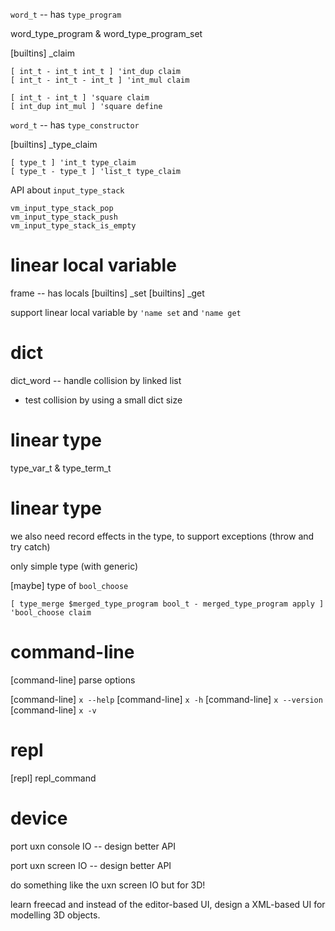 `word_t` -- has `type_program`

word_type_program & word_type_program_set

[builtins] _claim

```
[ int_t - int_t int_t ] 'int_dup claim
[ int_t - int_t - int_t ] 'int_mul claim

[ int_t - int_t ] 'square claim
[ int_dup int_mul ] 'square define
```

`word_t` -- has `type_constructor`

[builtins] _type_claim

```
[ type_t ] 'int_t type_claim
[ type_t - type_t ] 'list_t type_claim
```


API about `input_type_stack`

```
vm_input_type_stack_pop
vm_input_type_stack_push
vm_input_type_stack_is_empty
```

# linear local variable

frame -- has locals
[builtins] _set
[builtins] _get

support linear local variable by `'name set` and `'name get`

# dict

dict_word -- handle collision by linked list

- test collision by using a small dict size

# linear type

type_var_t & type_term_t

# linear type

we also need record effects in the type, to support exceptions (throw and try catch)

only simple type (with generic)

[maybe] type of `bool_choose`

```
[ type_merge $merged_type_program bool_t - merged_type_program apply ] 'bool_choose claim
```

# command-line

[command-line] parse options

[command-line] `x --help`
[command-line] `x -h`
[command-line] `x --version`
[command-line] `x -v`

# repl

[repl] repl_command

# device

port uxn console IO -- design better API

port uxn screen IO -- design better API

do something like the uxn screen IO but for 3D!

learn freecad and instead of the editor-based UI,
design a XML-based UI for modelling 3D objects.
